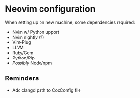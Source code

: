 # Neovim configuration

When setting up on new machine, some dependencies required:
- Nvim w/ Python upport
- Nvim nightly (?)
- Vim-Plug
- LLVM
- Ruby/Gem
- Python/Pip
- *Possibly* Node/npm

## Reminders
- Add clangd path to CocConfig file
